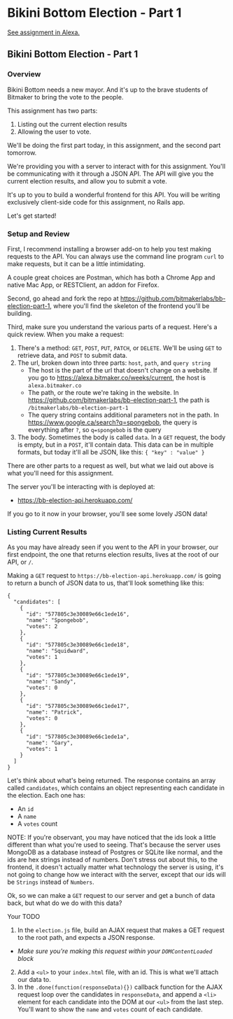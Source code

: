 # Bikini Bottom Election - Part 1
[See assignment in Alexa.](https://alexa.bitmaker.co/wdi/67/assignments/2056/latest)

## Bikini Bottom Election - Part 1

### Overview
Bikini Bottom needs a new mayor. And it's up to the brave students of Bitmaker to bring the vote to the people.

This assignment has two parts:

1. Listing out the current election results
2. Allowing the user to vote.

We'll be doing the first part today, in this assignment, and the second part tomorrow.

We're providing you with a server to interact with for this assignment. You'll be communicating with it through a JSON API. The API will give you the current election results, and allow you to submit a vote.

It's up to you to build a wonderful frontend for this API. You will be writing exclusively client-side code for this assignment, no Rails app.

Let's get started!

### Setup and Review

First, I recommend installing a browser add-on to help you test making requests to the API. You can always use the command line program `curl` to make requests, but it can be a little intimidating.

A couple great choices are Postman, which has both a Chrome App and native Mac App, or RESTClient, an addon for Firefox.

Second, go ahead and fork the repo at https://github.com/bitmakerlabs/bb-election-part-1, where you'll find the skeleton of the frontend you'll be building.

Third, make sure you understand the various parts of a request. Here's a quick review. When you make a request:

1. There's a method: `GET`, `POST`, `PUT`, `PATCH`, or `DELETE`. We'll be using `GET` to retrieve data, and `POST` to submit data.
2. The url, broken down into three parts: `host`, `path`, and `query string`
    - The host is the part of the url that doesn't change on a website. If you go to https://alexa.bitmaker.co/weeks/current, the host is `alexa.bitmaker.co`
    - The path, or the route we're taking in the website. In https://github.com/bitmakerlabs/bb-election-part-1, the path is `/bitmakerlabs/bb-election-part-1`
    - The query string contains additional parameters not in the path. In https://www.google.ca/search?q=spongebob, the query is everything after `?`, so `q=spongebob` is the query
3. The body. Sometimes the body is called `data`. In a `GET` request, the body is empty, but in a `POST`, it'll contain data. This data can be in multiple formats, but today it'll all be JSON, like this: `{ "key" : "value" }`

There are other parts to a request as well, but what we laid out above is what you'll need for this assignment.

The server you'll be interacting with is deployed at:

- https://bb-election-api.herokuapp.com/

If you go to it now in your browser, you'll see some lovely JSON data!

### Listing Current Results

As you may have already seen if you went to the API in your browser, our first endpoint, the one that returns election results, lives at the root of our API, or `/`.

Making a `GET` request to `https://bb-election-api.herokuapp.com/` is going to return a bunch of JSON data to us, that'll look something like this:

```
{
  "candidates": [
    {
      "id": "577805c3e30089e66c1ede16",
      "name": "Spongebob",
      "votes": 2
    },
    {
      "id": "577805c3e30089e66c1ede18",
      "name": "Squidward",
      "votes": 1
    },
    {
      "id": "577805c3e30089e66c1ede19",
      "name": "Sandy",
      "votes": 0
    },
    {
      "id": "577805c3e30089e66c1ede17",
      "name": "Patrick",
      "votes": 0
    },
    {
      "id": "577805c3e30089e66c1ede1a",
      "name": "Gary",
      "votes": 1
    }
  ]
}
```

Let's think about what's being returned. The response contains an array called `candidates`, which contains an object representing each candidate in the election. Each one has:

- An `id`
- A `name`
- A `votes` count

NOTE: If you're observant, you may have noticed that the ids look a little different than what you're used to seeing. That's because the server uses MongoDB as a database instead of Postgres or SQLite like normal, and the ids are hex strings instead of numbers. Don't stress out about this, to the frontend, it doesn't actually matter what technology the server is using, it's not going to change how we interact with the server, except that our ids will be `Strings` instead of `Numbers`.

Ok, so we can make a `GET` request to our server and get a bunch of data back, but what do we do with this data?

Your TODO
1. In the `election.js` file, build an AJAX request that makes a GET request to the root path, and expects a JSON response.
  - *Make sure you're making this request within your `DOMContentLoaded` block*
2. Add a `<ul>` to your `index.html` file, with an id. This is what we'll attach our data to.
3. In the `.done(function(responseData){})` callback function for the AJAX request loop over the candidates in `responseData`, and append a `<li>` element for each candidate into the DOM at our `<ul>` from the last step. You'll want to show the `name` and `votes` count of each candidate.
